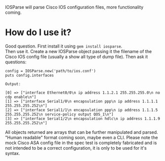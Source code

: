 IOSParse will parse Cisco IOS configuration files, more functionality coming.

# How do I use it?
Good question.  First install it using `gem install iosparse`.  
Then use it.  Create a new IOSParse object passing it the filename of the Cisco IOS config file (usually a show all type of dump file).  Then ask it questions:

````
config = IOSParse.new('path/to/ios.conf')
puts config.interfaces
````
````
Output:

[0] => ["interface Ethernet0/0\n ip address 1.1.2.1 255.255.255.0\n no cdp enable\n"]
[1] => ["interface Serial1/0\n encapsulation ppp\n ip address 1.1.1.1 255.255.255.252\n"]
[2] => ["interface Serial1/1\n encapsulation ppp\n ip address 1.1.1.5 255.255.255.252\n service-policy output QOS_1\n"]
[3] => ["interface Serial1/2\n encapsulation hdlc\n ip address 1.1.1.9 255.255.255.252\n"] 
````

All objects returned are arrays that can be further manipulated and parsed.  "Human readable" format coming soon, maybe even a CLI.  Please note the mock Cisco ASA config file in the spec test is completely fabricated and is not intended to be a correct configuration, it is only to be used for it's syntax.
